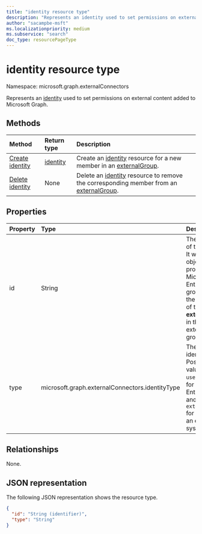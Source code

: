 ```yaml
---
title: "identity resource type"
description: "Represents an identity used to set permissions on external content added to Microsoft Graph."
author: "sacampbe-msft"
ms.localizationpriority: medium
ms.subservice: "search"
doc_type: resourcePageType
---
```


# identity resource type

Namespace: microsoft.graph.externalConnectors

Represents an [identity](externalconnectors-identity.md) used to set permissions on external content added to Microsoft Graph.

## Methods
|Method|Return type|Description|
|:---|:---|:---|
|[Create identity](../api/externalconnectors-externalgroup-post-members.md)|[identity](externalconnectors-identity.md)|Create an [identity](../resources/externalconnectors-identity.md) resource for a new member in an [externalGroup](../resources/externalconnectors-externalgroup.md).|
|[Delete identity](../api/externalconnectors-externalgroupmember-delete.md)|None|Delete an [identity](../resources/externalconnectors-identity.md) resource to remove the corresponding member from an [externalGroup](../resources/externalconnectors-externalgroup.md).|

## Properties

| Property       | Type                    | Description                                                          |
|:---------------|:------------------------|:---------------------------------------------------------------------|
| id             | String                  | The unique ID of the identity. It would be the objectId property for Microsoft Entra users or groups and the **id** property of the **externalGroup** in the case of external groups.                                    |
| type           | microsoft.graph.externalConnectors.identityType | The type of identity. Possible values are: `user` or `group` for Microsoft Entra identities and `externalgroup` for groups in an external system. |

## Relationships
None.

## JSON representation
The following JSON representation shows the resource type.
<!-- {
  "blockType": "resource",
  "keyProperty": "id",
  "@odata.type": "microsoft.graph.externalConnectors.identity",
  "openType": false
}
-->
``` json
{
  "id": "String (identifier)",
  "type": "String"
}
```
